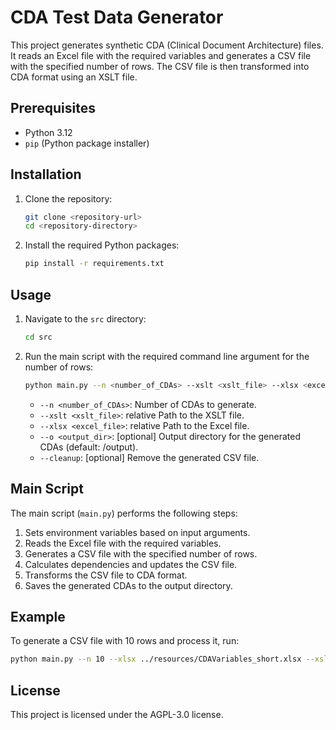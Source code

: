 # CDA Test Data Generator

This project generates synthetic CDA (Clinical Document Architecture) files. 
It reads an Excel file with the required variables and generates a CSV file with the specified number of rows. The CSV file is then transformed into CDA format using an XSLT file.

## Prerequisites

- Python 3.12
- `pip` (Python package installer)

## Installation

1. Clone the repository:
    ```sh
    git clone <repository-url>
    cd <repository-directory>
    ```

2. Install the required Python packages:
    ```sh
    pip install -r requirements.txt
    ```

## Usage

1. Navigate to the `src` directory:
    ```sh
    cd src
    ```

2. Run the main script with the required command line argument for the number of rows:
    ```sh
    python main.py --n <number_of_CDAs> --xslt <xslt_file> --xlsx <excel_file> [--o <output_dir>][--cleanup]
    ```

    - `--n <number_of_CDAs>`: Number of CDAs to generate.
    - `--xslt <xslt_file>`: relative Path to the XSLT file.
    - `--xlsx <excel_file>`: relative Path to the Excel file.
    - `--o <output_dir>`: [optional] Output directory for the generated CDAs (default: <repository-directory>/output).
    - `--cleanup`: [optional] Remove the generated CSV file.
    


## Main Script

The main script (`main.py`) performs the following steps:


1. Sets environment variables based on input arguments.
2. Reads the Excel file with the required variables.
3. Generates a CSV file with the specified number of rows.
4. Calculates dependencies and updates the CSV file.
5. Transforms the CSV file to CDA format.
6. Saves the generated CDAs to the output directory.

## Example

To generate a CSV file with 10 rows and process it, run:
   ```sh
   python main.py --n 10 --xlsx ../resources/CDAVariables_short.xlsx --xslt ../resources/EmergencyNote.xslt --o ../output
   ```

## License

This project is licensed under the AGPL-3.0 license.
